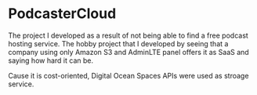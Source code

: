 ﻿# PodcasterCloud


The project I developed as a result of not being able to find a free podcast hosting service. The hobby project that I developed by seeing that a company using only Amazon S3 and AdminLTE panel offers it as SaaS and saying how hard it can be.

Cause it is cost-oriented, Digital Ocean Spaces APIs were used as stroage service.
